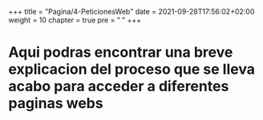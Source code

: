 +++
title = "Pagina/4-PeticionesWeb"
date = 2021-09-28T17:56:02+02:00
weight = 10
chapter = true
pre = "<b> </b>"
+++

# Aqui podras encontrar una breve explicacion del proceso que se lleva acabo para acceder a diferentes paginas webs

